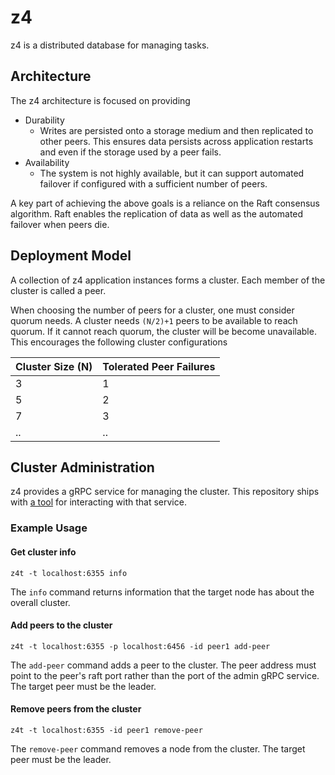 # z4
z4 is a distributed database for managing tasks.

## Architecture
The z4 architecture is focused on providing
* Durability
  * Writes are persisted onto a storage medium and then replicated to other
    peers. This ensures data persists across application restarts and even
    if the storage used by a peer fails.
* Availability
  * The system is not highly available, but it can support automated failover
    if configured with a sufficient number of peers.

A key part of achieving the above goals is a reliance on the Raft consensus
algorithm. Raft enables the replication of data as well as the automated
failover when peers die.

## Deployment Model
A collection of z4 application instances forms a cluster. Each member of the cluster is called
a peer.

When choosing the number of peers for a cluster, one must consider quorum needs.
A cluster needs `(N/2)+1` peers to be available to reach quorum. If it cannot
reach quorum, the cluster will be become unavailable. This encourages the following
cluster configurations

|Cluster Size (N)|Tolerated Peer Failures|
|------------|-----------------------|
|3|1|
|5|2|
|7|3|
|..|..|

## Cluster Administration
z4 provides a gRPC service for managing the cluster. This repository
ships with [a tool](cmd/z4t) for interacting with that service.
### Example Usage
#### Get cluster info
`z4t -t localhost:6355 info`

The `info` command returns information that the target node has about the overall cluster.

#### Add peers to the cluster
`z4t -t localhost:6355 -p localhost:6456 -id peer1 add-peer`

The `add-peer` command adds a peer to the cluster. The peer address must point to
the peer's raft port rather than the port of the admin gRPC service. The target peer
must be the leader.

#### Remove peers from the cluster
`z4t -t localhost:6355 -id peer1 remove-peer`

The `remove-peer` command removes a node from the cluster. The target peer
must be the leader.
